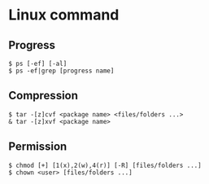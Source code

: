 # Linux command

## Progress

```
$ ps [-ef] [-al]
$ ps -ef|grep [progress name]
```

## Compression

```
$ tar -[z]cvf <package name> <files/folders ...>
& tar -[z]xvf <package name>
```

## Permission

```
$ chmod [+] [1(x),2(w),4(r)] [-R] [files/folders ...]
$ chown <user> [files/folders ...]
```

